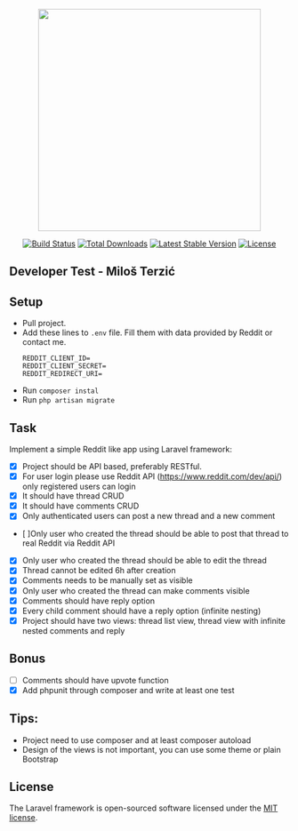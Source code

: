 <p align="center"><a href="https://laravel.com" target="_blank"><img src="https://raw.githubusercontent.com/laravel/art/master/logo-lockup/5%20SVG/2%20CMYK/1%20Full%20Color/laravel-logolockup-cmyk-red.svg" width="400"></a></p>

<p align="center">
<a href="https://travis-ci.org/laravel/framework"><img src="https://travis-ci.org/laravel/framework.svg" alt="Build Status"></a>
<a href="https://packagist.org/packages/laravel/framework"><img src="https://poser.pugx.org/laravel/framework/d/total.svg" alt="Total Downloads"></a>
<a href="https://packagist.org/packages/laravel/framework"><img src="https://poser.pugx.org/laravel/framework/v/stable.svg" alt="Latest Stable Version"></a>
<a href="https://packagist.org/packages/laravel/framework"><img src="https://poser.pugx.org/laravel/framework/license.svg" alt="License"></a>
</p>

## Developer Test - Miloš Terzić

## Setup

- Pull project.
- Add these lines to `.env` file. Fill them with data provided by Reddit or contact me.
  ```
  REDDIT_CLIENT_ID=
  REDDIT_CLIENT_SECRET=
  REDDIT_REDIRECT_URI=
  ```
- Run `composer instal`
- Run `php artisan migrate`

## Task

Implement a simple Reddit like app using Laravel framework:

- [x] Project should be API based, preferably RESTful.
- [x] For user login please use Reddit API (https://www.reddit.com/dev/api/) only registered
  users can login
- [x] It should have thread CRUD
- [x] It should have comments CRUD
- [x] Only authenticated users can post a new thread and a new comment
- [ ]Only user who created the thread should be able to post that thread to real Reddit via
  Reddit API
- [x] Only user who created the thread should be able to edit the thread
- [x] Thread cannot be edited 6h after creation
- [x] Comments needs to be manually set as visible
- [x] Only user who created the thread can make comments visible
- [x] Comments should have reply option
- [x] Every child comment should have a reply option (infinite nesting)
- [x] Project should have two views: thread list view, thread view with infinite nested
  comments and reply

## Bonus
- [ ] Comments should have upvote function
- [x] Add phpunit through composer and write at least one test
  
## Tips:
- Project need to use composer and at least composer autoload
- Design of the views is not important, you can use some theme or plain
  Bootstrap

## License

The Laravel framework is open-sourced software licensed under the [MIT license](https://opensource.org/licenses/MIT).
